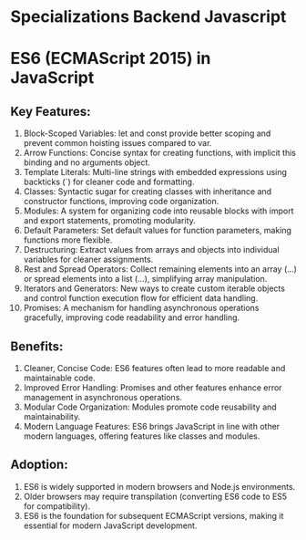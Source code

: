 # Specializations Backend Javascript
# ES6 (ECMAScript 2015) in JavaScript


## Key Features:

1. Block-Scoped Variables: let and const provide better scoping and prevent common hoisting issues compared to var.
2. Arrow Functions: Concise syntax for creating functions, with implicit this binding and no arguments object.
3. Template Literals: Multi-line strings with embedded expressions using backticks (`) for cleaner code and formatting.
4. Classes: Syntactic sugar for creating classes with inheritance and constructor functions, improving code organization.
5. Modules: A system for organizing code into reusable blocks with import and export statements, promoting modularity.
6. Default Parameters: Set default values for function parameters, making functions more flexible.
7. Destructuring: Extract values from arrays and objects into individual variables for cleaner assignments.
8. Rest and Spread Operators: Collect remaining elements into an array (...) or spread elements into a list (...), simplifying array manipulation.
9. Iterators and Generators: New ways to create custom iterable objects and control function execution flow for efficient data handling.
10. Promises: A mechanism for handling asynchronous operations gracefully, improving code readability and error handling.


## Benefits:

1. Cleaner, Concise Code: ES6 features often lead to more readable and maintainable code.
2. Improved Error Handling: Promises and other features enhance error management in asynchronous operations.
3. Modular Code Organization: Modules promote code reusability and maintainability.
4. Modern Language Features: ES6 brings JavaScript in line with other modern languages, offering features like classes and modules.

## Adoption:

1. ES6 is widely supported in modern browsers and Node.js environments.
2. Older browsers may require transpilation (converting ES6 code to ES5 for compatibility).
3. ES6 is the foundation for subsequent ECMAScript versions, making it essential for modern JavaScript development.
